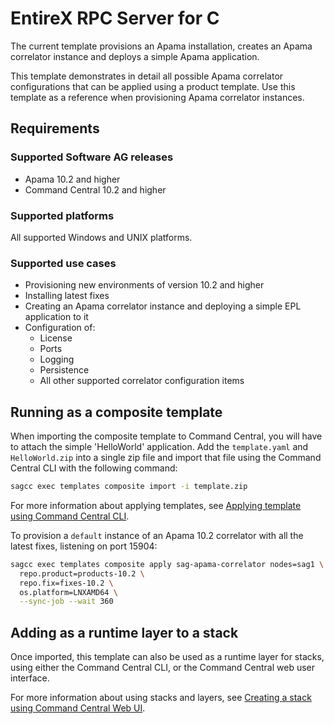 <!-- Copyright 2018 Software AG, Darmstadt, Germany and/or its licensors

   SPDX-License-Identifier: Apache-2.0

    Licensed under the Apache License, Version 2.0 (the "License");
    you may not use this file except in compliance with the License.
    You may obtain a copy of the License at

        http://www.apache.org/licenses/LICENSE-2.0

    Unless required by applicable law or agreed to in writing, software
    distributed under the License is distributed on an "AS IS" BASIS,
     WITHOUT WARRANTIES OR CONDITIONS OF ANY KIND, either express or implied.
     See the License for the specific language governing permissions and

     limitations under the License.                                                  

-->

# EntireX RPC Server for C

The current template provisions an Apama installation, creates an Apama correlator instance and deploys a simple Apama application.

This template demonstrates in detail all possible Apama correlator configurations that can be applied using a product template. Use this template as a reference when provisioning Apama correlator instances.

## Requirements

### Supported Software AG releases

* Apama 10.2 and higher
* Command Central 10.2 and higher

### Supported platforms

All supported Windows and UNIX platforms.

### Supported use cases

* Provisioning new environments of version 10.2 and higher
* Installing latest fixes
* Creating an Apama correlator instance and deploying a simple EPL application to it
* Configuration of:
  * License
  * Ports
  * Logging
  * Persistence
  * All other supported correlator configuration items

## Running as a composite template

When importing the composite template to Command Central, you will have to
attach the simple 'HelloWorld' application. Add the `template.yaml` and
`HelloWorld.zip` into a single zip file and import that file using the Command Central CLI with the following command:

```bash
sagcc exec templates composite import -i template.zip
```

For more information about applying templates, see [Applying template using Command Central CLI](https://github.com/SoftwareAG/sagdevops-templates/wiki/Using-default-templates#applying-template-using-command-central-cli).

To provision a `default` instance of an Apama 10.2 correlator with all the
latest fixes, listening on port 15904:

```bash
sagcc exec templates composite apply sag-apama-correlator nodes=sag1 \
  repo.product=products-10.2 \
  repo.fix=fixes-10.2 \
  os.platform=LNXAMD64 \
  --sync-job --wait 360
```

## Adding as a runtime layer to a stack

Once imported, this template can also be used as a runtime layer for stacks,
using either the Command Central CLI, or the Command Central web user interface.

For more information about using stacks and layers, see [Creating a stack using Command Central Web UI](https://github.com/SoftwareAG/sagdevops-templates/wiki/Using-default-templates#creating-a-new-stack-using-web-ui).
